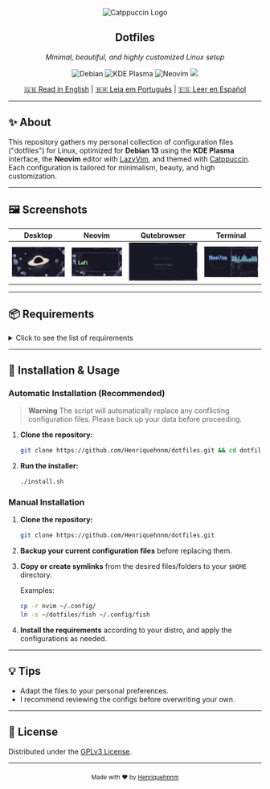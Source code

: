 <p align="center">
  <img src="https://raw.githubusercontent.com/catppuccin/catppuccin/main/assets/logos/exports/1544x1544_circle.png" width="100" alt="Catppuccin Logo"/>
  <h2 align="center">Dotfiles</h2>
  <p align="center"><em>Minimal, beautiful, and highly customized Linux setup</em></p>
</p>

<p align="center">
  <img alt="Debian" src="https://img.shields.io/badge/Debian-13-313244?style=for-the-badge&logo=debian&logoColor=f38ba8&labelColor=1e1e2e"/>
  <img alt="KDE Plasma" src="https://img.shields.io/badge/KDE-Plasma-313244?style=for-the-badge&logo=kde&logoColor=89b4fa&labelColor=1e1e2e"/>
  <img alt="Neovim" src="https://img.shields.io/badge/Neovim-313244?style=for-the-badge&logo=neovim&logoColor=a6e3a1&labelColor=1e1e2e"/>
  <a href="https://catppuccin.com/">
    <img src="https://img.shields.io/badge/theme-catppuccin-313244?style=for-the-badge&logo=catppuccin&logoColor=f5e0dc&labelColor=1e1e2e"/>
  </a>
</p>

<p align="center">
  <a href="README.md">🇬🇧 Read in English</a> | 
  <a href="README.pt_BR.md">🇧🇷 Leia em Português</a> |
  <a href="README.es.md">🇪🇸 Leer en Español</a>
</p>

---

## ✨ About

This repository gathers my personal collection of configuration files ("dotfiles") for Linux, optimized for **Debian 13** using the **KDE Plasma** interface, the **Neovim** editor with [LazyVim](https://www.lazyvim.org/), and themed with [Catppuccin](https://catppuccin.com/). Each configuration is tailored for minimalism, beauty, and high customization.

---

## 🖼️ Screenshots

| Desktop | Neovim | Qutebrowser | Terminal |
|:---:|:---:|:---:|:---:|
| ![Desktop](public/desktop.png?1) | ![Neovim](public/nvim.png?1) | ![qute](public/qute.png?1) | ![Terminal](public/terminal.png?1) |

---

## 📦 Requirements

<details>
  <summary>Click to see the list of requirements</summary>

- [Debian Linux](https://www.debian.org/) (recommended)
- [KDE Plasma](https://kde.org/plasma-desktop/)
- [Fish Shell](https://fishshell.com/)
- [Neovim](https://neovim.io/) **with [LazyVim](https://www.lazyvim.org/)**
- [Starship](https://starship.rs/)
- [Bat](https://github.com/sharkdp/bat)
- [Cava](https://github.com/karlstav/cava)
- [lsd](https://github.com/lsd-rs/lsd)
- [Superfile](https://superfile.netlify.app/)
- [Waybar](https://github.com/Alexays/Waybar)
- [Qutebrowser](https://qutebrowser.org)
- [wlogout](https://github.com/ArtsyMacaw/wlogout)
- [Lazygit](https://github.com/jesseduffield/lazygit)
- [Konsole](https://konsole.kde.org/)
- [Krohnkite](https://github.com/esjeon/krohnkite) (tiling for KDE)
- [Catppuccin theme](https://catppuccin.com/) (applied to all supported apps)
- Custom fonts (see the [`fonts`](./fonts) folder)

</details>

---

## 🚀 Installation & Usage

### Automatic Installation (Recommended)
> **Warning**
> The script will automatically replace any conflicting configuration files. Please back up your data before proceeding.
1. **Clone the repository:**
   ```sh
   git clone https://github.com/Henriquehnnm/dotfiles.git && cd dotfiles
   ```
2. **Run the installer:**
   ```sh
   ./install.sh
   ```
### Manual Installation
1. **Clone the repository:**
   ```sh
   git clone https://github.com/Henriquehnnm/dotfiles.git
   ```
2. **Backup your current configuration files** before replacing them.
3. **Copy or create symlinks** from the desired files/folders to your `$HOME` directory.

   Examples:
   ```sh
   cp -r nvim ~/.config/
   ln -s ~/dotfiles/fish ~/.config/fish
   ```

4. **Install the requirements** according to your distro, and apply the configurations as needed.

---

## 💡 Tips

- Adapt the files to your personal preferences.
- I recommend reviewing the configs before overwriting your own.

---

## 📝 License

Distributed under the [GPLv3 License](./LICENSE).

---

<p align="center">
  <sub>Made with ❤️ by <a href="https://github.com/Henriquehnnm">Henriquehnnm</a></sub>
</p>

